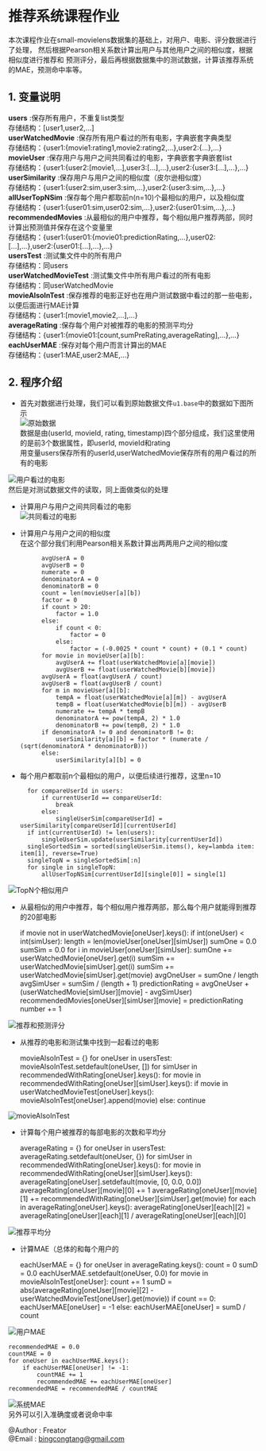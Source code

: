 # 推荐系统课程作业  
本次课程作业在small-movielens数据集的基础上，对用户、电影、评分数据进行了处理，
然后根据Pearson相关系数计算出用户与其他用户之间的相似度，根据相似度进行推荐和
预测评分，最后再根据数据集中的测试数据，计算该推荐系统的MAE，预测命中率等。
## **1. 变量说明**  
**users** :保存所有用户，不重复list类型  
存储结构：[user1,user2,...]  
**userWatchedMovie** :保存所有用户看过的所有电影，字典嵌套字典类型  
存储结构：{user1:{movie1:rating1,movie2:rating2,...},user2:{...},...}  
**movieUser** :保存用户与用户之间共同看过的电影，字典嵌套字典嵌套list  
存储结构：{user1:{user2:[movie1,...],user3:[...],...},user2:{user3:[...],...},...}  
**userSimilarity** :保存用户与用户之间的相似度（皮尔逊相似度）  
存储结构：{user1:{user2:sim,user3:sim,...},user2:{user3:sim,...},...}  
**allUserTopNSim** :保存每个用户都取前n(n=10)个最相似的用户，以及相似度  
存储结构：{user1:{user01:sim,user02:sim,...},user2:{user01:sim,...},...}  
**recommendedMovies** :从最相似的用户中推荐，每个相似用户推荐两部，同时计算出预测值并保存在这个变量里  
存储结构：{user1:{user01:{movie01:predictionRating,...},user02:[...],...},user2:{user01:[...],...},...}  
**usersTest** :测试集文件中的所有用户  
存储结构：同users  
**userWatchedMovieTest** :测试集文件中所有用户看过的所有电影  
存储结构：同userWatchedMovie  
**movieAlsoInTest** :保存推荐的电影正好也在用户测试数据中看过的那一些电影，以便后面进行MAE计算  
存储结构：{user1:[movie1,movie2,...],...}  
**averageRating** :保存每个用户对被推荐的电影的预测平均分  
存储结构：{user1:{movie01:[count,sumPreRating,averageRating],...},...}  
**eachUserMAE** :保存对每个用户而言计算出的MAE  
存储结构：{user1:MAE,user2:MAE,...}  
## **2. 程序介绍**  
+ 首先对数据进行处理，我们可以看到原始数据文件`u1.base`中的数据如下图所示  
![原始数据](./pictures/baseData.png "原始数据")  
数据是由(userId, movieId, rating, timestamp)四个部分组成，我们这里使用的是前3个数据属性，即userId, movieId和rating  
用变量users保存所有的userId,userWatchedMovie保存所有的用户看过的所有的电影  

![用户看过的电影](./pictures/userWatchedMovie.png "用户看过的电影")  
然后是对测试数据文件的读取，同上面做类似的处理  
+ 计算用户与用户之间共同看过的电影  
![共同看过的电影](./pictures/movieUser.png "共同看过的电影")  
+ 计算用户与用户之间的相似度  
在这个部分我们利用Pearson相关系数计算出两两用户之间的相似度  

            avgUserA = 0
            avgUserB = 0
            numerate = 0
            denominatorA = 0
            denominatorB = 0
            count = len(movieUser[a][b])
            factor = 0
            if count > 20:
                factor = 1.0
            else:
                if count < 0:
                    factor = 0
                else:
                    factor = (-0.0025 * count * count) + (0.1 * count)
            for movie in movieUser[a][b]:
                avgUserA += float(userWatchedMovie[a][movie])
                avgUserB += float(userWatchedMovie[b][movie])
            avgUserA = float(avgUserA / count)
            avgUserB = float(avgUserB / count)
            for m in movieUser[a][b]:
                tempA = float(userWatchedMovie[a][m]) - avgUserA
                tempB = float(userWatchedMovie[b][m]) - avgUserB
                numerate += tempA * tempB
                denominatorA += pow(tempA, 2) * 1.0
                denominatorB += pow(tempB, 2) * 1.0
            if denominatorA != 0 and denominatorB != 0:
                userSimilarity[a][b] = factor * (numerate / (sqrt(denominatorA * denominatorB)))
            else:
                userSimilarity[a][b] = 0

+ 每个用户都取前n个最相似的用户，以便后续进行推荐，这里n=10  

        for compareUserId in users:
            if currentUserId == compareUserId:
                break
            else:
                singleUserSim[compareUserId] = userSimilarity[compareUserId][currentUserId]
        if int(currentUserId) != len(users):
            singleUserSim.update(userSimilarity[currentUserId])
        singleSortedSim = sorted(singleUserSim.items(), key=lambda item: item[1], reverse=True)
        singleTopN = singleSortedSim[:n]
        for single in singleTopN:
            allUserTopNSim[currentUserId][single[0]] = single[1]

![TopN个相似用户](./pictures/allUserTop10Sim.png "TopN个相似用户")  
+ 从最相似的用户中推荐，每个相似用户推荐两部，那么每个用户就能得到推荐的20部电影  

    if movie not in userWatchedMovie[oneUser].keys():
        if int(oneUser) < int(simUser):
            length = len(movieUser[oneUser][simUser])
            sumOne = 0.0
            sumSim = 0.0
            for i in movieUser[oneUser][simUser]:
                sumOne += userWatchedMovie[oneUser].get(i)
                sumSim += userWatchedMovie[simUser].get(i)
            sumSim += userWatchedMovie[simUser].get(movie)
            avgOneUser = sumOne / length
            avgSimUser = sumSim / (length + 1)
            predictionRating = avgOneUser + (userWatchedMovie[simUser][movie] - avgSimUser)
            recommendedMovies[oneUser][simUser][movie] = predictionRating
            number += 1

![推荐和预测评分](./pictures/recoMovieWithRating.png "推荐和预测评分")  
+ 从推荐的电影和测试集中找到一起看过的电影  

    movieAlsoInTest = {}
    for oneUser in usersTest:
        movieAlsoInTest.setdefault(oneUser, [])
        for simUser in recommendedWithRating[oneUser].keys():
            for movie in recommendedWithRating[oneUser][simUser].keys():
                if movie in userWatchedMovieTest[oneUser].keys():
                    movieAlsoInTest[oneUser].append(movie)
                else:
                    continue

![movieAlsoInTest](./pictures/movieAlsoInTest.png "测试集中用户也看过的电影")  
+ 计算每个用户被推荐的每部电影的次数和平均分  

    averageRating = {}
    for oneUser in usersTest:
        averageRating.setdefault(oneUser, {})
        for simUser in recommendedWithRating[oneUser].keys():
            for movie in recommendedWithRating[oneUser][simUser].keys():
                averageRating[oneUser].setdefault(movie, [0, 0.0, 0.0])
                averageRating[oneUser][movie][0] += 1
                averageRating[oneUser][movie][1] += recommendedWithRating[oneUser][simUser].get(movie)
        for each in averageRating[oneUser].keys():
            averageRating[oneUser][each][2] = averageRating[oneUser][each][1] / averageRating[oneUser][each][0]

![推荐平均分](./pictures/averageRating.png "推荐平均分")  
+ 计算MAE（总体的和每个用户的  

    eachUserMAE = {}
    for oneUser in averageRating.keys():
        count = 0
        sumD = 0.0
        eachUserMAE.setdefault(oneUser, 0.0)
        for movie in movieAlsoInTest[oneUser]:
            count += 1
            sumD = abs(averageRating[oneUser][movie][2] - userWatchedMovieTest[oneUser].get(movie))
        if count == 0:
            eachUserMAE[oneUser] = -1
        else:
            eachUserMAE[oneUser] = sumD / count

![用户MAE](./pictures/eachUserMAE.png "每个用户的MAE")  

    recommendedMAE = 0.0
    countMAE = 0
    for oneUser in eachUserMAE.keys():
        if eachUserMAE[oneUser] != -1:
            countMAE += 1
            recommendedMAE += eachUserMAE[oneUser]
    recommendedMAE = recommendedMAE / countMAE

![系统MAE](./pictures/resysMAE.png "推荐系统平均MAE")  
另外可以引入准确度或者说命中率  



@Author : Freator  
@Email : bingcongtang@gmail.com
